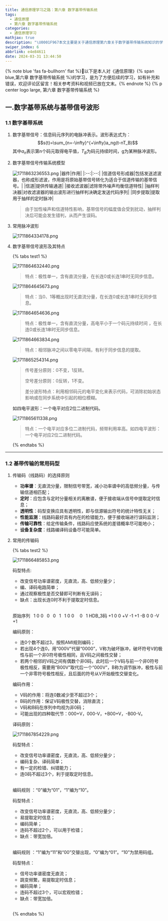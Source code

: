 ```yaml
---
title: 通信原理学习之路：第六章 数字基带传输系统
tags:
  - 通信原理
  - 第六章 数字基带传输系统
categories:
  - 通信原理学习
mathjax: true
description: "\U0001F967本文主要是关于通信原理第六章关于数字基带传输系统知识的学习笔记的记录"
swiper_index: 6
abbrlink: e4e84611
date: 2024-03-31 13:44:50
---
```

{% note blue 'fas fa-bullhorn' flat %}🌈以下是本人对《通信原理》{% span blue,第六章 数字基带传输系统 %}的学习，是为了方便后续的学习，如有补充和错误，欢迎评论区留言！相关参考资料和视频已放在文末。{% endnote %}
{% p center logo large, 第六章 数字基带传输系统 %}
## 一.数字基带系统与基带信号波形

### 1.1	数字基带系统

1. 数字基带信号：信息码元序列的电脉冲表示。波形表达式为：$$s(t)=\sum_{n=-\infty}^{+\infty}a_ng(t-nT_B)$$其中$a_n$表示第n个码元取得电平值，$T_B$为码元持续时间，g为某种脉冲波形。
2. 数字基带信号传输系统模型
   
   ![1711863236553.png](https://bu.dusays.com/2024/03/31/6608f6e651c43.png)
   |器件|作用|
   |:--:|:--:|
   |信道信号形成器|包括发送滤波器，也称成形滤波，作用是将原始基带信号转化为适合于信道传输的基带信号。|
   |信道|提供传输通道|
   |接收滤波器|滤除带外噪声均衡信道特性|
   |抽样判决器|对收滤波器的输出波形进行抽样判决确定发送代码序列|
   |同步提取|提取用于抽样的定时脉冲|
   > 由于加性噪声和信道特性影响，基带信号的幅度值会受到扰动，抽样判决后可能会发生错判，从而产生误码。
3. 常用脉冲波形
   
   ![1711864334178.png](https://bu.dusays.com/2024/03/31/6608fa2a6699a.png)
4. 数字基带信号波形及其特点
   
   {% tabs test1 %}
   
   <!-- tab 单极性不归零波形 -->
   
   ![1711864632440.png](https://bu.dusays.com/2024/03/31/6608fba014450.png)
   > 特点：极性单一，含有直流分量，在长连0或长连1串时无同步信息。
   
   <!-- endtab -->
   
   <!-- tab 双极性不归零波形 -->
   
   ![1711864645673.png](https://bu.dusays.com/2024/03/31/6608fb9e0f56c.png)
   > 特点：当0、1等概出现时无直流分量，在长连0或长连1串时无同步信息。
   
   <!-- endtab -->
   
   <!-- tab 单极性归零波形 -->
   
   ![1711864654636.png](https://bu.dusays.com/2024/03/31/6608fb9ba5c4b.png)
   > 特点：极性单一，含有直流分量，高电平小于一个码元持续时间 ，在长连0或长连1串时无同步信息。
   
   <!-- endtab -->
   
    <!-- tab  双极性归零波形 -->
   
   ![1711864663834.png](https://bu.dusays.com/2024/03/31/6608fb98abb29.png)
   > 特点：相邻脉冲之间以零电平间隔，有利于同步信息的提取。
   
    <!-- endtab -->
   
   <!-- tab  差分波形（传号/空号差分） -->
   
   ![1711865254314.png](https://bu.dusays.com/2024/03/31/6608fddb893d6.png)
   > 传号差分原则：0不变，1反转。
   > 
   > 空号差分原则：0反转，1不变。
   > 
   > 差分波形特点：利用相邻码元的电平变化来表示代码，可消除初始状态影响或在同步系统中引起的相位模糊。
   
   <!-- endtab -->
   
   <!-- tab  多电平波形 -->
   
   如四电平波形：一个电平对应2位二进制代码。
   
   ![1711865611338.png](https://bu.dusays.com/2024/03/31/6608ff3c12353.png)
   > 特点：一个电平对应多位二进制代码，频带利用率高。如四电平波形：一个电平对应2位二进制代码。
   
   <!-- endtab -->
   
   {% endtabs %}

***

### 1.2 基带传输的常用码型

1. 传输码（线路码）的选择原则
   - **功率谱**：无直流分量，限制信号带宽，减小功率谱中的高低频分量，与传输信道相匹配；
   - **定时**：应包含与定时分量相关的离散谱，便于接收端从信号中提取定时信息；
   - **透明性**：码型变换应具有透明性，即与信源输出符号的统计特性无关；
   - **性能监测**：线路码最好具有内在的检错能力，便于接收端进行误码监测；
   - **传输可靠性**：给定传输条件，线路码应使系统的差错概率尽可能地小；
   - **设备复杂度**：线路编译码设备尽可能简单。
2. 常用的传输码
   
   {% tabs test2 %}
   
   <!-- tab AMI码（传号交替反转码） -->
   
   ![1711866485853.png](https://bu.dusays.com/2024/03/31/660902a6a645a.png)
   
   码型特点:
   - 改变信号功率谱密度，无直流，高、低频分量少；
   - 编、译码电路简单；
   - 通过观察极性是否交替即可判断有无误码；
   - 缺点：出现长连0时不利于提取定时信息。
   
   <!-- endtab -->
   
   <br/>
   
   <!-- tab HDB3码（三阶高密度双极性码） -->
   
   原始序列 &ensp;1 0 0 &ensp;0 &ensp;0 &ensp;1 &ensp;1 0 0 &emsp;0 &ensp;1
   HDB_3码 +1 0 0 +V -1 +1 -B 0 0 -V +1
   
   编码原则：
   - 连0个数不超过3，按照AMI规则编码；
   - 若出现4个连0，用“000V”代替“0000”，V称为破坏脉冲，破坏符号V的极性与前一个非0符号极性相同，且V码之间极性交替；
   - 若两个相邻的V码之间有偶数个非0码，此时后一个V码与前一个非0符号极性相反，需要用“B00V”取代后一个“000V”，B称为调节脉冲，极性与前一个非零符号极性相反，且后面的符号从V开始极性交替变化。
   
   编码作用：
   - V码的作用：将连0数减少至不超过3个；
   - B码的作用：保证V码极性交替，消除直流；
   - V码和B码在序列中均视为非0码；
   - 可能出现的四种取代节：000+V，000-V，+B00+V，-B00-V。
   
   译码原则：
   
   ![1711867854229.png](https://bu.dusays.com/2024/03/31/66090800b1e68.png)
   
   码型特点：
   - 改变信号功率谱密度，无直流，高、低频分量少；
   - 编码复杂、译码简单；
   - 有一定的检错、纠错能力；
   - 连0码不超过3个，利于提取定时信息。
   
   <!-- endtab -->
   
   <br/>
   
   <!-- tab 数字双相（Manchester）码 -->
   
   编码规则 ：“0”编为“01”，“1”编为“10”。
   
   码型特点：
   - 改变信号功率谱密度，无直流，高、低频分量少；
   - 易提取定时信息；
   - 编码简单；
   - 连码不超过2个，可以用于检错；
   - 缺点：带宽加倍。
   
   <!-- endtab -->
   
   <br/>
   
   <!-- tab CMI码（传号反转码） -->
   
   编码规则 ：“1”编为“11”和“00”交替出现，“0”编为“01”。“10”为禁用码组。
   
   码型特点：
   - 信号功率谱密度无直流；
   - 跳变频繁，易提取定时信息；
   - 编码简单；
   - 连码不超过3个，可以宏观检错；
   - 缺点：带宽加倍。
   
   <!-- endtab -->
   
   <br/>
   
   {% endtabs %}
